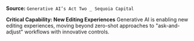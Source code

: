 **Source:** `Generative AI’s Act Two _ Sequoia Capital`

**Critical Capability: New Editing Experiences**
Generative AI is enabling new editing experiences, moving beyond zero-shot approaches to "ask-and-adjust" workflows with innovative controls.
